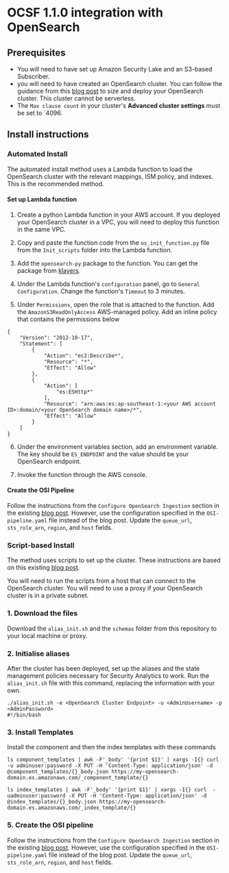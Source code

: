 # OCSF 1.1.0 integration with OpenSearch

## Prerequisites
* You will need to have set up Amazon Security Lake and an S3-based Subscriber.
* you will need to have created an OpenSearch cluster. You can follow the guidance from this [blog post](https://aws.amazon.com/blogs/security/how-to-deploy-an-amazon-opensearch-cluster-to-ingest-logs-from-amazon-security-lake/) to size and deploy your OpenSearch cluster. This cluster cannot be serverless.
* The `Max clause count` in your cluster's **Advanced cluster settings** must be set to `4096.

## Install instructions
### Automated Install
The automated install method uses a Lambda function to load the OpenSearch cluster with the relevant mappings, ISM policy, and indexes. This is the recommended method.

#### Set up Lambda function
1. Create a python Lambda function in your AWS account. If you deployed your OpenSearch cluster in a VPC, you will need to deploy this function in the same VPC. 

2. Copy and paste the function code from the `os_init_function.py` file from the `Init_scripts` folder into the Lambda function. 

3. Add the `opensearch-py` package to the function. You can get the package from [klayers](https://github.com/keithrozario/Klayers). 

4. Under the Lambda function's `configuration` panel, go to `General Configuration`. Change the function's `Timeout` to 3 minutes.

5. Under `Permissions`, open the role that is attached to the function. Add the `AmazonS3ReadOnlyAccess` AWS-managed policy. Add an inline policy that contains the permissions below
```
{
    "Version": "2012-10-17",
    "Statement": [
        {
            "Action": "ec2:Describe*",
            "Resource": "*",
            "Effect": "Allow"
        },
        {
            "Action": [
                "es:ESHttp*"
            ],
            "Resource": "arn:aws:es:ap-southeast-1:<your AWS account ID>:domain/<your OpenSearch domain name>/*",
            "Effect": "Allow"
        }
    ]
}
```

6. Under the environment variables section, add an environment variable. The key should be `ES_ENDPOINT` and the value should be your OpenSearch endpoint. 

7. Invoke the function through the AWS console.

#### Create the OSI Pipeline
Follow the instructions from the `Configure OpenSearch Ingestion` section in the existing [blog post](https://aws.amazon.com/blogs/big-data/generate-security-insights-from-amazon-security-lake-data-using-amazon-opensearch-ingestion/). However, use the configuration specified in the `OSI-pipeline.yaml` file instead of the blog post. Update the `queue_url`, `sts_role_arn`, `region`, and `host` fields. 


### Script-based Install
The method uses scripts to set up the cluster. These instructions are based on this existing [blog post](https://aws.amazon.com/blogs/big-data/generate-security-insights-from-amazon-security-lake-data-using-amazon-opensearch-ingestion/).

You will need to run the scripts from a host that can connect to the OpenSearch cluster. You will need to use a proxy if your OpenSearch cluster is in a private subnet. 

### 1. Download the files
Download the `alias_init.sh` and the `schemas` folder from this repository to your local machine or proxy.

### 2. Initialise aliases
After the cluster has been deployed, set up the aliases and the state management policies necessary for Security Analytics to work. Run the `alias_init.sh` file with this command, replacing the information with your own.
```
./alias_init.sh -e <OpenSearch Cluster Endpoint> -u <AdminUsername> -p <AdminPassword>
#!/bin/bash
```

### 3. Install Templates
Install the component and then the index templates with these commands

```
ls component_templates | awk -F'_body' '{print $1}' | xargs -I{} curl  -u adminuser:password -X PUT -H 'Content-Type: application/json' -d @component_templates/{}_body.json https://my-opensearch-domain.es.amazonaws.com/_component_template/{}
```

```
ls index_templates | awk -F'_body' '{print $1}' | xargs -I{} curl  -uadminuser:password -X PUT -H 'Content-Type: application/json' -d @index_templates/{}_body.json https://my-opensearch-domain.es.amazonaws.com/_index_template/{}
```

### 5. Create the OSI pipeline
Follow the instructions from the `Configure OpenSearch Ingestion` section in the existing [blog post](https://aws.amazon.com/blogs/big-data/generate-security-insights-from-amazon-security-lake-data-using-amazon-opensearch-ingestion/). However, use the configuration specified in the `OSI-pipeline.yaml` file instead of the blog post. Update the `queue_url`, `sts_role_arn`, `region`, and `host` fields. 